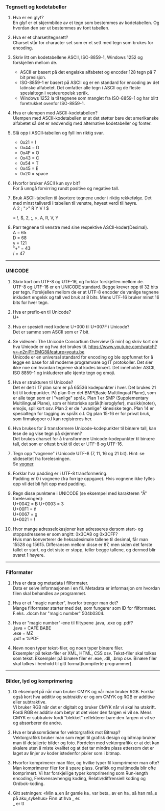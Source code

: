 ### Tegnsett og kodetabeller

1.  Hva er en glyf?  
    En glyf er et skjermbilde av et tegn som bestemmes av kodetabellen. Og hvordan den ser ut bestemmes av font tabellen.

2.  Hva er et charset/tegnsett?  
    Charset står for character set som er et sett med tegn som brukes for encoding.

3.  Skriv litt om kodetabellene ASCII, ISO-8859-1, Windows 1252 og forskjellen mellom de.

    - ASCII er basert på det engelske alfabetet og encoder 128 tegn på 7 bit presisjon.
    - ISO-8859-1 er basert på ASCII og er en standard for encoding av det latinske alfabetet. Det omfatter alle tegn i ASCII og de fleste spesialtegn i vesteuropeisk språk.
    - Windows 1252 la til tegnene som manglet fra ISO-8859-1 og har blitt foretrukket ovenfor ISO-8859-1.

4.  Hva er ulempen med ASCII-kodetabellen?  
    Ulempen med ASCII-kodetabellen er at det støtter bare det amerikanske alfabetet så det er nødvendig med alternative kodetabeller og fonter.

5.  Slå opp i ASCII-tabellen og fyll inn riktig svar.

    - 0x21 = !
    - 0x44 = D
    - 0x4F = O
    - 0x43 = C
    - 0x54 = T
    - 0x45 = E
    - 0x20 = space

6.  Hvorfor bruker ASCII kun syv bit?  
    For å unngå forvirring rundt positive og negative tall.

7.  Bruk ASCII-tabellen til åsortere tegnene under i riktig rekkefølge. Det med minst tallverdi i tabellen til venstre, høyest verdi til høyre.  
    A 
    2 
    ; 
    ">" 
    R 
    Y 
    V 
    ! 
    $
    
    = !, $, 2, ;, >, A, R, V, Y

8.  Parr tegnene til venstre med sine respektive ASCII-koder(Desimal).  
    A = 65  
    D = 68  
    y = 121  
    "+" = 43  
    / = 47

---

### UNICODE

1.  Skriv kort om UTF-8 og UTF-16, og forklar forskjellen mellom de.  
    UTF-8 og UTF-16 er en UNICODE standard. Begge krever opp til 32 bits per tegn. Forskjellen mellom de er at UTF-8 encoder de vanlige tegnene inkludert engelsk og tall ved bruk at 8 bits. Mens UTF-16 bruker minst 16 bits for hver tegn.

2.  Hva er prefix-en til Unicode?  
    U+

3.  Hva er spesielt med kodene U+000 til U+007F i Unicode?  
    Det er samme som ASCII som er 7 bit.

4.  Se videoen: The Unicode Consortium Overview (5 min) og skriv kort om hva Unicode er og hva det brukes til. https://www.youtube.com/watch?v=-n2nlPHEMG8&feature=youtu.be  
    Unicode er en universal standard for encoding og ble oppfunnet for å legge en base for all moderne programvare og IT protokoller. Det sier ikke noe om hvordan tegnene skal kodes binært. Det inneholder ASCII, ISO 8859-1 og inkluderer alle kjente tegn og emoji.

5.  Hva er strukturen til Unicode?  
    Det er delt i 17 plan som er på 65536 kodepunkter i hver. Det brukes 21 bit til kodepunkter. På plan 0 er det BMP(Basic Multilingual Plane), som er alle tegn som er i "vanlige" språk. Plan 1 er SMP (Supplementary Multilingual Plane), som er historiske språk(hieroglyfer), musikk(noter), emojis, spillkort osv. Plan 2 er de "uvanlige" kinesiske tegn. Plan 14 er spesialtegn for tagging av språk o.l. Og plan 15-16 er for privat bruk, som firmalogoer o.l kan registreres her.

6.  Hva brukes for å transformere Unicode-kodepunkter til binære tall, kan lese de og vise tegn på skjermen?  
    Det brukes charset for å transformere Unicode-kodepunkter til binære tall, det som er oftest brukt til det er UTF-8 og UTF-16.

7.  Tegn opp "vognene" i Unicode UTF-8 (7, 11, 16 og 21 bit). Hint: se slidesettet fra forelesningen.  
    Se [vogner](vogner.png)

8.  Forklar hva padding er i UTF-8 transformering.  
    Padding er 0 i vognene (fra forrige oppgave). Hvis vognene ikke fylles opp vil det bli fylt opp med padding.

9.  Regn disse punktene i UNICODE (se eksempel med karakteren "Å" forelesningen):  
    U+0042 = B
    U+0003 = 3  
    U+00F1 = ñ  
    U+0067 = g  
    U+0021 = !

10. Hvor mange adresselokasjoner kan adresseres dersom start- og stoppadressene er som angitt: 0x3CA8 og 0x3CFF?  
    Hvis man konverterer de heksadesimale tallene til desimal, får man 15528 og 15615. Differansen mellom disse er 87, men siden det første tallet er start, og det siste er stopp, teller begge tallene, og dermed blir svaret 1 høyere.

---

### Filformater

1.  Hva er data og metadata i filformater.  
    Data er selve informasjonen i en fil. Metadata er informasjon om hvordan filen skal behandles av programmet.

2.  Hva er et "magic number", hvorfor trenger man det?  
    Mange filformater starter med det, som fungerer som ID for filformatet. F.eks. .docm har "magic number" 504b0304.

3.  Hva er "magic number"-ene til filtypene .java, .exe og .pdf?  
    .java = CAFE BABE  
    .exe = MZ  
    .pdf = %PDF  

4.  Nevn noen typer tekst-filer, og noen typer binære filer.  
    Eksempler på tekst-filer er XML, HTML, CSS osv. Tekst-filer skal tolkes som tekst. Eksempler på binære filer er .exe, .dll, .bmp osv. Binære filer skal tolkes i henhold til gitt format(kompilerte programmer).

---

### Bilder, lyd og komprimering

1.  Gi eksempel på når man bruker CMYK og når man bruker RGB. Forklar også kort hva additiv og subtraktiv er og om CMYK og RGB er additive eller subtraktive.  
    Vi bruker RGB når det er digitalt og bruker CMYK når vi skal ha utskrift. Fordi RGB er additiv som betyr at det viser den fargen vi vil se. Mens CMYK er subtrakriv fordi "blekket" reflekterer bare den fargen vi vil se og absorberer de andre.

2.  Hva er bruksområdene for vektorgrafikk mot Bitmap?  
    Vektorgrafikk bruker man som regel til grafisk design og bitmap bruker man til detaljerte bilder og foto. Fordelen med vektorgrafikk er at det kan skalere uten å miste kvalitet og at det tar mindre plass ettersom det er laget av linjer av koder istedenfor pixler som i bitmap.

3.  Hvorfor komprimerer man filer, og hvilke typer fil komprimerer man ofte?  
    Man komprimerer filer for å spare plass. Grafikk og multimedia blir ofte komprimert. Vi har forskjellige typer komprimering som Run-length encoding, Frekvensavhengig koding, Relativ/diffrensiell koding og Ordbok-koding.

4.  Gitt setningen: «Min a_en år gamle ka_ var beta_ av en ha_ så han må_e på aku_sykehus» Finn ut hva _ er.  
    _ er tt